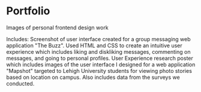 # Portfolio
Images of personal frontend design work

Includes: 
Screenshot of user interface created for a group messaging web application "The Buzz". Used HTML and CSS to create an intuitive user experience which includes liking and diskliking messages, commenting on messages, and going to personal profiles. 
User Experience research poster which includes images of the user interface I designed for a web application "Mapshot" targeted to Lehigh University students for viewing photo stories based on location on campus. Also includes data from the surveys we conducted. 
